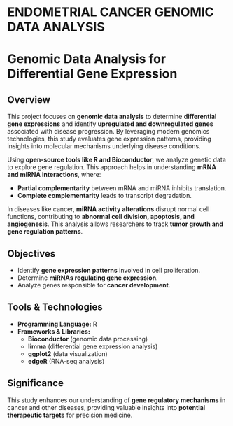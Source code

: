 # ENDOMETRIAL CANCER GENOMIC DATA ANALYSIS




# **Genomic Data Analysis for Differential Gene Expression**  

## Overview 
This project focuses on **genomic data analysis** to determine **differential gene expressions** and identify **upregulated and downregulated genes** associated with disease progression. By leveraging modern genomics technologies, this study evaluates gene expression patterns, providing insights into molecular mechanisms underlying disease conditions.  

Using **open-source tools like R and Bioconductor**, we analyze genetic data to explore gene regulation. This approach helps in understanding **mRNA and miRNA interactions**, where:  
- **Partial complementarity** between mRNA and miRNA inhibits translation.  
- **Complete complementarity** leads to transcript degradation.  

In diseases like cancer, **miRNA activity alterations** disrupt normal cell functions, contributing to **abnormal cell division, apoptosis, and angiogenesis**. This analysis allows researchers to track **tumor growth and gene regulation patterns**.  

## **Objectives**  
- Identify **gene expression patterns** involved in cell proliferation.  
- Determine **miRNAs regulating gene expression**.  
- Analyze genes responsible for **cancer development**.  

## **Tools & Technologies**  
- **Programming Language:** R  
- **Frameworks & Libraries:**  
  - **Bioconductor** (genomic data processing)  
  - **limma** (differential gene expression analysis)  
  - **ggplot2** (data visualization)  
  - **edgeR** (RNA-seq analysis)  

## **Significance**  
This study enhances our understanding of **gene regulatory mechanisms** in cancer and other diseases, providing valuable insights into **potential therapeutic targets** for precision medicine.  

